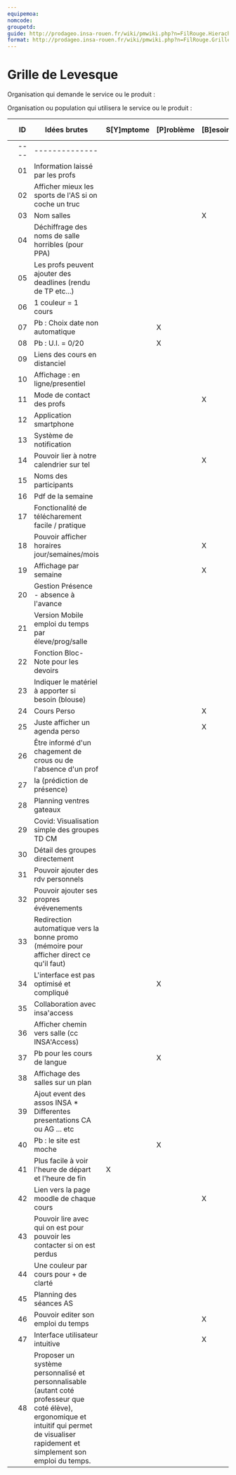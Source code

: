 ```yaml
---
equipemoa: 
nomcode: 
groupetd: 
guide: http://prodageo.insa-rouen.fr/wiki/pmwiki.php?n=FilRouge.HierachiserBesoins
format: http://prodageo.insa-rouen.fr/wiki/pmwiki.php?n=FilRouge.GrilleLevesque
---
```


# Grille de Levesque

Organisation qui demande le service ou le produit : 

Organisation ou population qui utilisera le service ou le produit : 

|   | ID   | Idées brutes                                                                                                                                                                                  | S[Y]mptome | [P]roblème | [B]esoin | [O]bjectif | [S]olution | Oppor[T]unité | [H]ors-sujet | [R]relatif |
|---|------|-----------------------------------------------------------------------------------------------------------------------------------------------------------------------------------------------|------------|------------|----------|------------|------------|---------------|--------------|------------|
|   | ---- | --------------                                                                                                                                                                                |            |            |          |            |            |               |              |            |
|   | 01   | Information laissé par les profs                                                                                                                                                              |            |            |          |            | 11         |               |              |            |
|   | 02   | Afficher mieux les sports de l'AS si on coche un truc                                                                                                                                         |            |            |          |            |            | X             |              |            |
|   | 03   | Nom salles                                                                                                                                                                                    |            |            | X        |            |            |               |              |            |
|   | 04   | Déchiffrage des noms de salle horribles (pour PPA)                                                                                                                                            |            |            |          |            |            | X             |              |            |
|   | 05   | Les profs peuvent ajouter des deadlines (rendu de TP etc...)                                                                                                                                  |            |            |          |            | 11         |               |              |            |
|   | 06   | 1 couleur = 1 cours                                                                                                                                                                           |            |            |          |            | 47         |               |              |            |
|   | 07   | Pb : Choix date non automatique                                                                                                                                                               |            | X          |          |            |            |               |              |            |
|   | 08   | Pb : U.I. = 0/20                                                                                                                                                                              |            | X          |          |            |            |               |              |            |
|   | 09   | Liens des cours en distanciel                                                                                                                                                                 |            |            |          |            | 47         |               |              |            |
|   | 10   | Affichage : en ligne/presentiel                                                                                                                                                               |            |            |          |            | 47         |               |              |            |
|   | 11   | Mode de contact des profs                                                                                                                                                                     |            |            | X        |            |            |               |              |            |
|   | 12   | Application smartphone                                                                                                                                                                        |            |            |          |            |            | X             |              |            |
|   | 13   | Système de notification                                                                                                                                                                       |            |            |          |            | X          |               |              |            |
|   | 14   | Pouvoir lier à notre calendrier sur tel                                                                                                                                                       |            |            | X        |            |            |               |              |            |
|   | 15   | Noms des participants                                                                                                                                                                         |            |            |          |            | X          |               |              |            |
|   | 16   | Pdf de la semaine                                                                                                                                                                             |            |            |          |            |            | X             |              | 17         |
|   | 17   | Fonctionalité de télécharement facile / pratique                                                                                                                                              |            |            |          |            |            | X             |              | 16         |
|   | 18   | Pouvoir afficher horaires jour/semaines/mois                                                                                                                                                  |            |            | X        |            |            |               |              |            |
|   | 19   | Affichage par semaine                                                                                                                                                                         |            |            | X        |            |            |               |              | 18         |
|   | 20   | Gestion Présence - absence à l'avance                                                                                                                                                         |            |            |          |            | 11         |               |              |            |
|   | 21   | Version Mobile emploi du temps par éleve/prog/salle                                                                                                                                           |            |            |          |            |            | X             |              | 24         |
|   | 22   | Fonction Bloc-Note pour les devoirs                                                                                                                                                           |            |            |          |            | 46         |               |              |            |
|   | 23   | Indiquer le matériel à apporter si besoin (blouse)                                                                                                                                            |            |            |          |            | 46/11      |               |              | 22,11      |
|   | 24   | Cours Perso                                                                                                                                                                                   |            |            | X        |            |            |               |              | 25         |
|   | 25   | Juste afficher un agenda perso                                                                                                                                                                |            |            | X        |            |            |               |              | 24         |
|   | 26   | Être informé d'un chagement de crous ou de l'absence d'un prof                                                                                                                                |            |            |          |            | 11         |               |              |            |
|   | 27   | Ia (prédiction de présence)                                                                                                                                                                   |            |            |          |            |            | X             |              |            |
|   | 28   | Planning ventres gateaux                                                                                                                                                                      |            |            |          |            |            | X             |              |            |
|   | 29   | Covid: Visualisation simple des groupes TD CM                                                                                                                                                 |            |            |          |            | 11         |               |              | 24,25      |
|   | 30   | Détail des groupes directement                                                                                                                                                                |            |            |          |            | 11         |               |              | 29         |
|   | 31   | Pouvoir ajouter des rdv personnels                                                                                                                                                            |            |            |          |            | 46         |               |              |            |
|   | 32   | Pouvoir ajouter ses propres évévenements                                                                                                                                                      |            |            |          |            | 46         |               |              |            |
|   | 33   | Redirection automatique vers la bonne promo (mémoire pour afficher direct ce qu'il faut)                                                                                                      |            |            |          |            | 24,25      |               |              |            |
|   | 34   | L'interface est pas optimisé et compliqué                                                                                                                                                     |            | X          |          |            |            |               |              |            |
|   | 35   | Collaboration avec insa'access                                                                                                                                                                |            |            |          |            |            | X             |              |            |
|   | 36   | Afficher chemin vers salle (cc INSA'Access)                                                                                                                                                   |            |            |          |            |            | X             |              |            |
|   | 37   | Pb pour les cours de langue                                                                                                                                                                   |            | X          |          |            |            |               |              |            |
|   | 38   | Affichage des salles sur un plan                                                                                                                                                              |            |            |          |            |            | X             |              |            |
|   | 39   | Ajout event des assos INSA * Differentes presentations CA ou AG ... etc                                                                                                                       |            |            |          |            | 46         |               |              |            |
|   | 40   | Pb : le site est moche                                                                                                                                                                        |            | X          |          |            |            |               |              |            |
|   | 41   | Plus facile à voir l'heure de départ et l'heure de fin                                                                                                                                        | X          |            |          |            |            |               |              |            |
|   | 42   | Lien vers la page moodle de chaque cours                                                                                                                                                      |            |            | X        |            |            |               |              |            |
|   | 43   | Pouvoir lire avec qui on est pour pouvoir les contacter si on est perdus                                                                                                                      |            |            |          |            | X          |               |              |            |
|   | 44   | Une couleur par cours pour + de clarté                                                                                                                                                        |            |            |          |            | 47         |               |              |            |
|   | 45   | Planning des séances AS                                                                                                                                                                       |            |            |          |            | 46         |               |              |            |
|   | 46   | Pouvoir editer son emploi du temps                                                                                                                                                            |            |            | X        |            |            |               |              |            |
|   | 47   | Interface utilisateur intuitive                                                                                                                                                               |            |            | X        |            |            |               |              |            |
|   | 48     | Proposer un système personnalisé et personnalisable (autant coté professeur que coté  élève), ergonomique et intuitif qui permet de visualiser rapidement et  simplement son emploi du temps. |            |            |          | X          |            |               |              |            |
